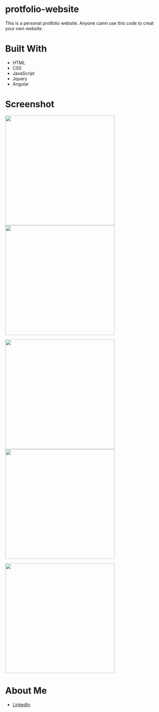 # protfolio-website
This is a personal protfolio website. Anyone camn use this code to creat your own website.

<h1>Built With</h1>
<ul>
<li>HTML</li>
<li>CSS</li>
<li>JavaScript</li>
<li>Jquery</li>
<li>Angular</li>
</ul>

<h1>Screenshot</h1>
<p float="left">
  <img src="/screenshot/1.jpeg" width="350"/>
  <img src="/screenshot/2.jpeg" width="350"/>
</p>
<p float="left">
  <img src="/screenshot/3.jpeg" width="350"/>
  <img src="/screenshot/4.jpeg" width="350"/>
</p>
<p float="left">
  <img src="/screenshot/5.jpeg" width="350"/>
</p>

<h1>About Me</h1>
<ul>
<li><a href="https://www.linkedin.com/in/aftabalamio/">LinkedIn</a></li>
</ul>
